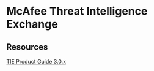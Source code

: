 # McAfee Threat Intelligence Exchange

## Resources
[TIE Product Guide 3.0.x](https://docs.trellix.com/bundle/threat-intelligence-exchange-3.0.x-product-guide/)